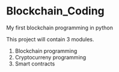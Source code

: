 # Blockchain_Coding
My first blockchain programming in python

This project will contain 3 modules.

1. Blockchain programming
2. Cryptocurreny programming
3. Smart contracts 
